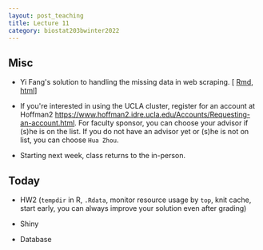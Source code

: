 ```yaml
---
layout: post_teaching
title: Lecture 11
category: biostat203bwinter2022
---
```


## Misc

* Yi Fang's solution to handling the missing data in web scraping. \[ [Rmd](https://raw.githubusercontent.com/ucla-biostat203b-2021winter/ucla-biostat203b-2021winter.github.io/master/slides/10-scraping/fill-missing-values.rmd), [html](https://ucla-biostat-203b.github.io/2022winter/slides/10-scraping/fill-missing-values.html)\]

* If you're interested in using the UCLA cluster, register for an account at Hoffman2 <https://www.hoffman2.idre.ucla.edu/Accounts/Requesting-an-account.html>. For faculty sponsor, you can choose your advisor if (s)he is on the list. If you do not have an advisor yet or (s)he is not on list, you can choose `Hua Zhou`.

* Starting next week, class returns to the in-person. 

## Today

* HW2 (`tempdir` in R, `.Rdata`, monitor resource usage by `top`, knit cache, start early, you can always improve your solution even after grading)

* Shiny

* Database
